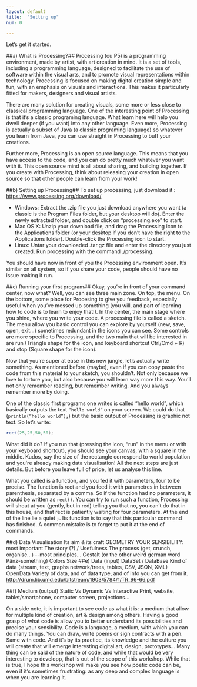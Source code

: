 ```yaml
---
layout: default
title:  "Setting up"
num: 0

---
```


Let’s get it started.

##a) What is Processing?##
Processing (ou P5) is a programming environment, made by artist, with art creation in mind. It is a set of tools, including a programming language, designed to facilitate the use of software within the visual arts, and to promote visual representations within technology. Processing is focused on making digital creation simple and fun, with an emphasis on visuals and interactions. This makes it particularly fitted for makers, designers and visual artists.

There are many solution for creating visuals, some more or less close to classical programming language. One of the interesting point of Processing is that it’s a classic programing language. What learn here will help you dwell deeper (if you want) into any other language. Even more, Processing is actually a subset of Java (a classic programing language) so whatever you learn from Java, you can use straight in Processing to buff your creations.

Further more, Processing is an open source language. This means that you have access to the code, and you can do pretty much whatever you want with it. This open source mind is all about sharing, and building together. If you create with Processing, think about releasing your creation in open source so that other people can learn from your work!


##b) Setting up Processing##
To set up processing, just download it : https://www.processing.org/download/

*   Windows: Extract the .zip file you just download anywhere you want (a classic is the Program Files folder, but your desktop will do). Enter the newly extracted folder, and double click on “processing.exe” to start.
*   Mac OS X: Unzip your download file, and drag the Processing icon to the Applications folder (or your desktop if you don’t have the right to the Applications folder). Double-click the Processing icon to start.
*   Linux: Untar your downloaded .tar.gz file and enter the directory you just created. Run processing with the command ./processing.

You should have now in front of you the Processing environment open. It’s similar on all system, so if you share your code, people should have no issue making it run.


##c) Running your first program##
Okay, you’re in front of your command center, now what?
Well, you can see three main zone. On top, the menu. On the bottom, some place for Procesing to give you feedback, especially useful when you’ve messed up something (you will, and part of learning how to code is to learn to enjoy that!). In the center, the main stage where you shine, where you write your code. A processing file is called a sketch.
The menu allow you basic control you can explore by yourself (new, save, open, exit…) sometimes redundant in the icons you can see. Some controls are more specific to Processing, and the two main that will be interested in are run (Triangle shape for the icon, and keyboard shortcut Ctrl/Cmd + R) and stop (Square shape for the icon).

Now that you’re super at ease in this new jungle, let’s actually write something. As mentioned before (maybe), even if you can copy paste the code from this material to your sketch, you shouldn’t. Not only because we love to torture you, but also because you will learn way more this way. You’ll not only remember reading, but remember writing. And you always remember more by doing.

One of the classic first programs one writes is called “hello world”, which basically outputs the text `“hello world”` on your screen. We could do that (`println(“hello world”);`) but the basic output of Processing is graphic not text. So let’s write:

```java
rect(25,25,50,50);    
```

What did it do? If you run that (pressing the icon, “run” in the menu or with your keyboard shortcut), you should see your canvas, with a square in the middle. Kudos, say the size of the rectangle correspond to world population and you're already making data visualisation! All the next steps are just details. But before you leave full of pride, let us analyse this line.

What you called is a function, and you fed it with parameters, four to be precise. The function is rect and you feed it with parametres in between parenthesis, separated by a comma. So if the function had no parameters, it should be written as `rect()`. You can try to run such a function, Processing will shout at you (gently, but in red) telling you that no, you can’t do that in this house, and that rect is patiently waiting for four parameters. At the end of the line lie a quiet `;`. Its function is to say that this particular command has finished. A common mistake is to forget to put it at the end of commands.


##d) Data Visualisation
        Its aim & its craft
            GEOMETRY
    YOUR SENSIBILITY: most important
        The story (?) / Usefulness
            The process (get, crunch, organise...)
--most principles...
        Gestalt (or the other weird german word Pänz-something)
        Colors
                Size
##e) Data (input)
            DataSet / DataBase
                Kind of data (stream, text, graphs network/trees, tables, CSV, JSON, XML)
            OpenData
Variety of data, and of data type, and of info you can get from it.
http://drum.lib.umd.edu/bitstream/1903/5784/1/TR_96-66.pdf

##f) Medium (output)
    Static Vs Dynamic Vs Interactive
    Print, website, tablet/smartphone, computer screen, projections...

On a side note, it is important to see code as what it is: a medium that allow for multiple kind of creation, art & design among others. Having a good grasp of what code is allow you to better understand its possibilities and precise your sensibility. Code is a language, a medium, with which you can do many things. You can draw, write poems or sign contracts with a pen. Same with code. And it’s by its practice, its knowledge and the culture you will create that will emerge interesting digital art, design, prototypes... Many thing can be said of the nature of code, and while that would be very interesting to developp, that is out of the scope of this workshop. While that is true, I hope this workshop will make you see how poetic code can be, even if it’s sometimes frustrating: as any deep and complex language is when you are learning it.

